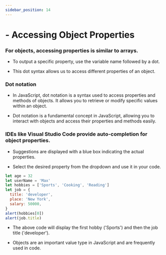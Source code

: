 ```yaml
---
sidebar_position: 14
---
```


# - Accessing Object Properties

### For objects, accessing properties is similar to arrays.

- To output a specific property, use the variable name followed by a dot.

- This dot syntax allows us to access different properties of an object.

### Dot notation

- In JavaScript, dot notation is a syntax used to access properties and methods of objects. It allows you to retrieve or modify specific values within an object.

- Dot notation is a fundamental concept in JavaScript, allowing you to interact with objects and access their properties and methods easily.

### IDEs like Visual Studio Code provide auto-completion for object properties.

- Suggestions are displayed with a blue box indicating the actual properties.

- Select the desired property from the dropdown and use it in your code.

```js
let age = 32
let userName = 'Max'
let hobbies = ['Sports', 'Cooking', 'Reading']
let job = {
  title: 'developer',
  place: 'New York',
  salary: 50000,
}
alert(hobbies[0])
alert(job.title)
```

- The above code will display the first hobby ('Sports') and then the job title ('developer').

- Objects are an important value type in JavaScript and are frequently used in code.
